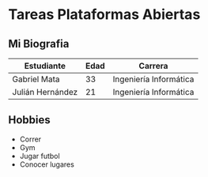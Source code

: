 # Tareas Plataformas Abiertas
## Mi Biografia

| **Estudiante** | **Edad** | **Carrera** |
|--------------|--------------|--------------|
| Gabriel Mata       | 33       | Ingeniería Informática |
| Julián Hernández     | 21       | Ingeniería Informática |

## Hobbies
- Correr
- Gym
- Jugar futbol
- Conocer lugares